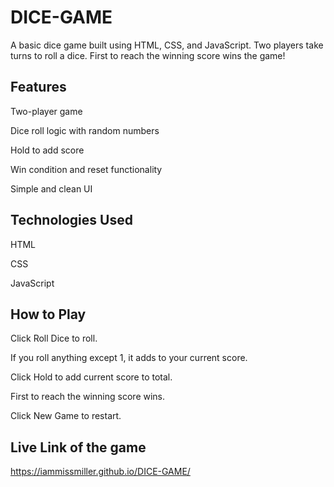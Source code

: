 # DICE-GAME

A basic dice game built using HTML, CSS, and JavaScript. Two players take turns to roll a dice. First to reach the winning score wins the game!

## Features
Two-player game

Dice roll logic with random numbers

Hold to add score

Win condition and reset functionality

Simple and clean UI

## Technologies Used
HTML

CSS

JavaScript


## How to Play
Click Roll Dice to roll.

If you roll anything except 1, it adds to your current score.

Click Hold to add current score to total.

First to reach the winning score wins.

Click New Game to restart.


## Live Link of the game

https://iammissmiller.github.io/DICE-GAME/

